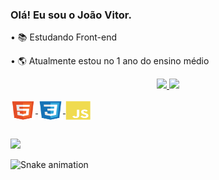 ### Olá! Eu sou o João Vitor.

• 📚 Estudando Front-end
<p>• 🌎 Atualmente estou no 1 ano do ensino médio</p>


<div align="center">
  <a href="https://github.com/JoaoVyt0r">
  <img height="180em" src="https://github-readme-stats.vercel.app/api?username=JoaoVyt0r&show_icons=true&theme=dark&include_all_commits=true&count_private=true"/>
  <img height="180em" src="https://github-readme-stats.vercel.app/api/top-langs/?username=JoaoVyt0r&layout=compact&langs_count=7&theme=dark"/>
</div>
  
</div>
<div style="display: inline_block"><br>
  <img align="center" alt="Rafa-HTML" height="30" width="40" src="https://raw.githubusercontent.com/devicons/devicon/master/icons/html5/html5-original.svg">
  <img align="center" alt="Rafa-CSS" height="30" width="40" src="https://raw.githubusercontent.com/devicons/devicon/master/icons/css3/css3-original.svg">
  <img align="center" alt="Rafa-Js" height="30" width="40" src="https://raw.githubusercontent.com/devicons/devicon/master/icons/javascript/javascript-plain.svg">
</div>

##

<div>
  <a href = "mailto:jv498915@gmail.com"><img src="https://img.shields.io/badge/-Gmail-%23333?style=for-the-badge&logo=gmail&logoColor=white" target="_blank"></a>  
</div>

![Snake animation](https://github.com/JoaoVyt0r/JoaoVyt0r/blob/output/github-contribution-grid-snake.svg)
